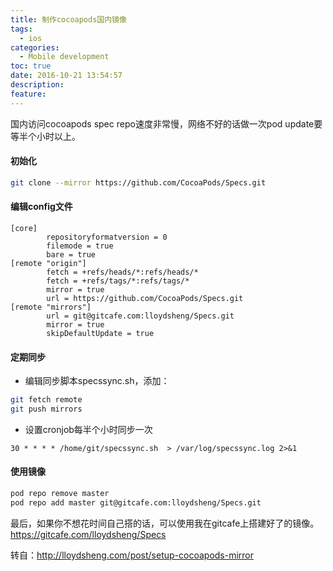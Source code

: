 ```yaml
---
title: 制作cocoapods国内镜像
tags:
  - ios
categories:
  - Mobile development
toc: true
date: 2016-10-21 13:54:57
description: 
feature:
---
```


国内访问cocoapods spec repo速度非常慢，网络不好的话做一次pod update要等半个小时以上。

#### 初始化
``` bash
git clone --mirror https://github.com/CocoaPods/Specs.git
```

#### 编辑config文件
```
[core]
        repositoryformatversion = 0
        filemode = true
        bare = true
[remote "origin"]
        fetch = +refs/heads/*:refs/heads/*
        fetch = +refs/tags/*:refs/tags/*
        mirror = true
        url = https://github.com/CocoaPods/Specs.git
[remote "mirrors"]
        url = git@gitcafe.com:lloydsheng/Specs.git
        mirror = true
        skipDefaultUpdate = true
```
<!-- more -->
#### 定期同步
* 编辑同步脚本specssync.sh，添加：
``` bash
git fetch remote
git push mirrors
```
* 设置cronjob每半个小时同步一次
```
30 * * * * /home/git/specssync.sh  > /var/log/specssync.log 2>&1
```

#### 使用镜像
``` bash
pod repo remove master
pod repo add master git@gitcafe.com:lloydsheng/Specs.git
```

最后，如果你不想花时间自己搭的话，可以使用我在gitcafe上搭建好了的镜像。
https://gitcafe.com/lloydsheng/Specs

转自：http://lloydsheng.com/post/setup-cocoapods-mirror